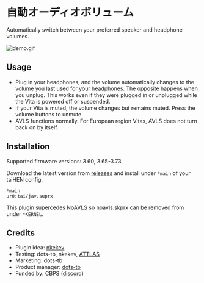 # 自動オーディオボリューム

Automatically switch between your preferred speaker and headphone volumes.

![demo.gif](https://github.com/cuevavirus/jav/raw/assets/demo.gif)

## Usage

- Plug in your headphones, and the volume automatically changes to the volume you last used for your headphones. The opposite happens when you unplug. This works even if they were plugged in or unplugged while the Vita is powered off or suspended.
- If your Vita is muted, the volume changes but remains muted. Press the volume buttons to unmute.
- AVLS functions normally. For European region Vitas, AVLS does not turn back on by itself.

## Installation

Supported firmware versions: 3.60, 3.65-3.73

Download the latest version from [releases](https://github.com/cuevavirus/jav/releases) and install under `*main` of your taiHEN config.

```
*main
ur0:tai/jav.suprx
```

This plugin supercedes NoAVLS so noavls.skprx can be removed from under `*KERNEL`.

## Credits

- Plugin idea: [nkekev](https://twitter.com/Nkekev)
- Testing: dots-tb, nkekev, [ATTLAS](https://twitter.com/ATTLAS_)
- Marketing: dots-tb
- Product manager: [dots-tb](https://www.youtube.com/channel/UCsGdCQOiM33p16vZT-zM9MA)
- Funded by: CBPS ([discord](https://discord.gg/2nDCbxJ))
